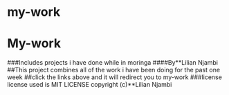 # my-work
# My-work
###Includes projects i have done while in moringa
####By**Lilian Njambi
##This project combines all of the work i have been doing for the past one week 
##click the links above and it will redirect you to my-work
###license
 license used is MIT LICENSE
 copyright (c)**Lilian Njambi
